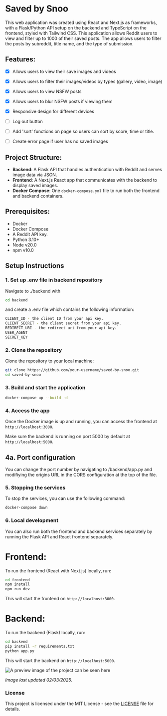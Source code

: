 # Saved by Snoo

This web application was created using React and Next.js as frameworks, with a Flask/Python API setup on the backend and TypeScript on the frontend, styled with Tailwind CSS. This application allows Reddit users to view and filter up to 1000 of their saved posts. The app allows users to filter the posts by subreddit, title name, and the type of submission.

## Features:
- [x] Allows users to view their save images and videos
- [x] Allows users to filter their images/videos by types (gallery, video, image)
- [x] Allows users to view NSFW posts
- [x] Allows users to blur NSFW posts if viewing them
- [x] Responsive design for different devices
- [ ] Log out button
- [ ] Add 'sort' functions on page so users can sort by score, time or title.
- [ ] Create error page if user has no saved images


## Project Structure:
- **Backend**: A Flask API that handles authentication with Reddit and serves image data via JSON.
- **Frontend**: A Next.js React app that communicates with the backend to display saved images.
- **Docker Compose**: One `docker-compose.yml` file to run both the frontend and backend containers.

## Prerequisites:
- Docker
- Docker Compose
- A Reddit API key.
- Python 3.10+
- Node v20.0
- npm v10.0

## Setup Instructions

### 1. Set up .env file in backend repository
Navigate to ./backend with

```bash
cd backend
```

and create a .env file which contains the following information:

```bash
CLIENT_ID - the client ID from your api key.
CLIENT_SECRET - the client secret from your api key.
REDIRECT_URI - the redirect uri from your api key.
USER_AGENT
SECRET_KEY
```

### 2. Clone the repository
Clone the repository to your local machine:

```bash
git clone https://github.com/your-username/saved-by-snoo.git
cd saved-by-snoo

```

### 3. Build and start the application

```bash
docker-compose up --build -d
```

### 4. Access the app

Once the Docker image is up and running, you can access the frontend at `http://localhost:3000`.

Make sure the backend is running on port 5000 by default at `http://localhost:5000`.

## 4a. Port configuration

You can change the port number by navigating to /backend/app.py and modifiying the origins URL in the CORS configuration at the top of the file.

### 5. Stopping the services

To stop the services, you can use the following command:

```bash
docker-compose down
```

### 6. Local development

You can also run both the frontend and backend services separately by running the Flask API and React frontend separately.

# Frontend:

To run the frontend (React with Next.js) locally, run:

```bash
cd frontend
npm install
npm run dev
```

This will start the frontend on `http://localhost:3000`.

# Backend:

To run the backend (Flask) locally, run:

```bash
cd backend
pip install -r requirements.txt
python app.py
```

This will start the backend on `http://localhost:5000`.

![A preview image of the project can be seen here](https://i.imgur.com/432Wg72.jpeg)

*Image last updated 02/03/2025.*

### License

This project is licensed under the MIT License - see the [LICENSE](./LICENSE) file for details.
